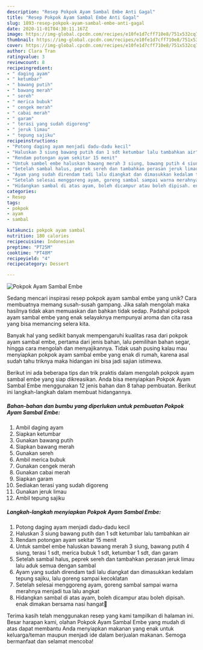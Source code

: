 ```yaml
---
description: "Resep Pokpok Ayam Sambal Embe Anti Gagal"
title: "Resep Pokpok Ayam Sambal Embe Anti Gagal"
slug: 1893-resep-pokpok-ayam-sambal-embe-anti-gagal
date: 2020-11-01T04:30:11.167Z
image: https://img-global.cpcdn.com/recipes/e10fe1d7cff710e8/751x532cq70/pokpok-ayam-sambal-embe-foto-resep-utama.jpg
thumbnail: https://img-global.cpcdn.com/recipes/e10fe1d7cff710e8/751x532cq70/pokpok-ayam-sambal-embe-foto-resep-utama.jpg
cover: https://img-global.cpcdn.com/recipes/e10fe1d7cff710e8/751x532cq70/pokpok-ayam-sambal-embe-foto-resep-utama.jpg
author: Clara Tran
ratingvalue: 3
reviewcount: 8
recipeingredient:
- " daging ayam"
- " ketumbar"
- " bawang putih"
- " bawang merah"
- " sereh"
- " merica bubuk"
- " cengek merah"
- " cabai merah"
- " garam"
- " terasi yang sudah digoreng"
- " jeruk limau"
- " tepung sajiku"
recipeinstructions:
- "Potong daging ayam menjadi dadu-dadu kecil"
- "Haluskan 3 siung bawang putih dan 1 sdt ketumbar lalu tambahkan air"
- "Rendam potongan ayam sekitar 15 menit"
- "Untuk sambel embe haluskan bawang merah 3 siung, bawang putih 4 siung, terasi 1 sdt, merica bubuk 1 sdt, ketumbar 1 sdt, dan garam"
- "Setelah sambal halus, peprek sereh dan tambahkan perasan jeruk limau lalu aduk semua dengan sambal"
- "Ayam yang sudah direndam tadi lalu diangkat dan dimasukkan kedalam tepung sajiku, lalu goreng sampai kecoklatan"
- "Setelah selesai menggoreng ayam, goreng sambal sampai warna merahnya menjadi tua lalu angkat"
- "Hidangkan sambal di atas ayam, boleh dicampur atau boleh dipisah. enak dimakan bersama nasi hangat🤗"
categories:
- Resep
tags:
- pokpok
- ayam
- sambal

katakunci: pokpok ayam sambal 
nutrition: 180 calories
recipecuisine: Indonesian
preptime: "PT25M"
cooktime: "PT48M"
recipeyield: "4"
recipecategory: Dessert

---
```



![Pokpok Ayam Sambal Embe](https://img-global.cpcdn.com/recipes/e10fe1d7cff710e8/751x532cq70/pokpok-ayam-sambal-embe-foto-resep-utama.jpg)

Sedang mencari inspirasi resep pokpok ayam sambal embe yang unik? Cara membuatnya memang susah-susah gampang. Jika salah mengolah maka hasilnya tidak akan memuaskan dan bahkan tidak sedap. Padahal pokpok ayam sambal embe yang enak selayaknya mempunyai aroma dan cita rasa yang bisa memancing selera kita.

Banyak hal yang sedikit banyak mempengaruhi kualitas rasa dari pokpok ayam sambal embe, pertama dari jenis bahan, lalu pemilihan bahan segar, hingga cara mengolah dan menyajikannya. Tidak usah pusing kalau mau menyiapkan pokpok ayam sambal embe yang enak di rumah, karena asal sudah tahu triknya maka hidangan ini bisa jadi sajian istimewa.




Berikut ini ada beberapa tips dan trik praktis dalam mengolah pokpok ayam sambal embe yang siap dikreasikan. Anda bisa menyiapkan Pokpok Ayam Sambal Embe menggunakan 12 jenis bahan dan 8 tahap pembuatan. Berikut ini langkah-langkah dalam membuat hidangannya.

<!--inarticleads1-->

##### Bahan-bahan dan bumbu yang diperlukan untuk pembuatan Pokpok Ayam Sambal Embe:

1. Ambil  daging ayam
1. Siapkan  ketumbar
1. Gunakan  bawang putih
1. Siapkan  bawang merah
1. Gunakan  sereh
1. Ambil  merica bubuk
1. Gunakan  cengek merah
1. Gunakan  cabai merah
1. Siapkan  garam
1. Sediakan  terasi yang sudah digoreng
1. Gunakan  jeruk limau
1. Ambil  tepung sajiku




<!--inarticleads2-->

##### Langkah-langkah menyiapkan Pokpok Ayam Sambal Embe:

1. Potong daging ayam menjadi dadu-dadu kecil
1. Haluskan 3 siung bawang putih dan 1 sdt ketumbar lalu tambahkan air
1. Rendam potongan ayam sekitar 15 menit
1. Untuk sambel embe haluskan bawang merah 3 siung, bawang putih 4 siung, terasi 1 sdt, merica bubuk 1 sdt, ketumbar 1 sdt, dan garam
1. Setelah sambal halus, peprek sereh dan tambahkan perasan jeruk limau lalu aduk semua dengan sambal
1. Ayam yang sudah direndam tadi lalu diangkat dan dimasukkan kedalam tepung sajiku, lalu goreng sampai kecoklatan
1. Setelah selesai menggoreng ayam, goreng sambal sampai warna merahnya menjadi tua lalu angkat
1. Hidangkan sambal di atas ayam, boleh dicampur atau boleh dipisah. enak dimakan bersama nasi hangat🤗




Terima kasih telah menggunakan resep yang kami tampilkan di halaman ini. Besar harapan kami, olahan Pokpok Ayam Sambal Embe yang mudah di atas dapat membantu Anda menyiapkan makanan yang enak untuk keluarga/teman maupun menjadi ide dalam berjualan makanan. Semoga bermanfaat dan selamat mencoba!
